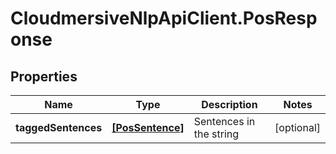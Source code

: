 # CloudmersiveNlpApiClient.PosResponse

## Properties
Name | Type | Description | Notes
------------ | ------------- | ------------- | -------------
**taggedSentences** | [**[PosSentence]**](PosSentence.md) | Sentences in the string | [optional] 


